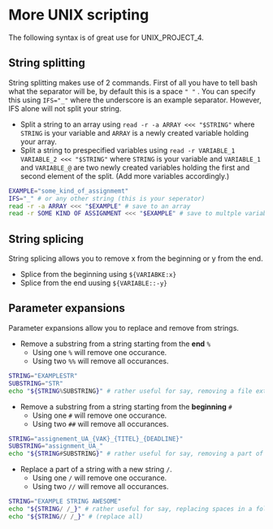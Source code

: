 # More UNIX scripting
The following syntax is of great use for UNIX_PROJECT_4.

## String splitting 
String splitting makes use of 2 commands. First of all you have to tell bash what the separator will be, by default this is a space `" "` . You can specify this using `IFS="_"` where the underscore is an example separator. However, IFS alone will not split your string.
  - Split a string to an array using `read -r -a ARRAY <<< "$STRING"` where `STRING` is your variable and `ARRAY` is a newly created variable holding your array.
  - Split a string to prespecified variables using `read -r VARIABLE_1 VARIABLE_2 <<< "$STRING"` where `STRING` is your variable and `VARIABLE_1` and `VARIABLE_@` are two newly created variables holding the first and second element of the split. (Add more variables accordingly.)
```sh
EXAMPLE="some_kind_of_assignmemt"
IFS="_" # or any other string (this is your seperator)
read -r -a ARRAY <<< "$EXAMPLE" # save to an array
read -r SOME KIND OF ASSIGNMENT <<< "$EXAMPLE" # save to multple variables, if you have less variables than the total amount of slices, they well be appended to your last variable.
```

## String splicing
String splicing allows you to remove x from the beginning or y from the end.
- Splice from the beginning using `${VARIABKE:x}`
- Splice from the end uusing `${VARIABLE::-y}` 

## Parameter expansions 
Parameter expansions allow you to replace and remove from strings.

- Remove a substring from a string starting from the __end__ `%`
  - Using one `%` will remove one occurance.
  - Using two `%%` will remove all occurances.
```sh
STRING="EXAMPLESTR"
SUBSTRING="STR"
echo "${STRING%SUBSTRING}" # rather useful for say, removing a file extension.
```
- Remove a substring from a string starting from the __beginning__ `#`
  - Using one `#` will remove one occurance.
  - Using two `##` will remove all occurances.
```sh
STRING="assignement_UA_{VAK}_{TITEL}_{DEADLINE}"
SUBSTRING="assignment_UA_"
echo "${STRING#SUBSTRING}" # rather useful for say, removing a part of an archive name.
```
- Replace a part of a string with a new string `/`.
  - Using one `/` will remove one occurance.
  - Using two `//` will remove all occurances.
```sh
STRING="EXAMPLE STRING AWESOME"
echo "${STRING/ /_}" # rather useful for say, replacing spaces in a folder/file name with an underscore.
echo "${STRING// /_}" # (replace all)
```
